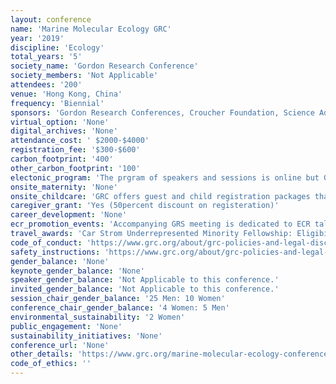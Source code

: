 ```yaml
---
layout: conference 
name: 'Marine Molecular Ecology GRC'
year: '2019'
discipline: 'Ecology'
total_years: '5'
society_name: 'Gordon Research Conference'
society_members: 'Not Applicable'
attendees: '200'
venue: 'Hong Kong, China'
frequency: 'Biennial'
sponsors: 'Gordon Research Conferences, Croucher Foundation, Science Advances, Carl Storm Underrepresented Minority Fellowship Program, K.C.Wong Education Foundation, Innovation and Technology Commission, Gordon and Betty Moore Foundation, Australian Institute of Marine Science, The University of Melbourne, Environment and Conservation Fund'
virtual_option: 'None'
digital_archives: 'None'
attendance_cost: ' $2000-$4000'
registration_fee: '$300-$600'
carbon_footprint: '400'
other_carbon_footprint: '100'
electonic_program: 'The prgram of speakers and sessions is online but Gordon research conferences refrain from making the book of abstracts available online.'
onsite_maternity: 'None'
onsite_childcare: 'GRC offers guest and child registration packages that allow guests to share your accommodations and join you at meals. Children under 4-years-old are free of charge and children ages 4-12 receive a 50percent discount.'
caregiver_grant: 'Yes (50percent discount on registeration)'
career_development: 'None'
ecr_promotion_events: 'Accompanying GRS meeting is dedicated to ECR talks only. '
travel_awards: 'Car Strom Underrepresented Minority Fellowship: Eligibility: must be: Graduate student, postdoc, faculty or research scientist, Hispanic or Latino, American Indian or Alaska Native, Black or African American, Native Hawaiian or Other Pacific Islander, U.S. Citizen or permanent resident with a Green Card Currently working at a U.S. institution, Is attending a GRC for the first time'
code_of_conduct: 'https://www.grc.org/about/grc-policies-and-legal-disclaimers/'
safety_instructions: 'https://www.grc.org/about/grc-policies-and-legal-disclaimers/'
gender_balance: 'None'
keynote_gender_balance: 'None'
speaker_gender_balance: 'Not Applicable to this conference.'
invited_gender_balance: 'Not Applicable to this conference.'
session_chair_gender_balance: '25 Men: 10 Women'
conference_chair_gender_balance: '4 Women: 5 Men'
environmental_sustainability: '2 Women'
public_engagement: 'None'
sustainability_initiatives: 'None'
conference_url: 'None'
other_details: 'https://www.grc.org/marine-molecular-ecology-conference/2019/'
code_of_ethics: ''
---
```

